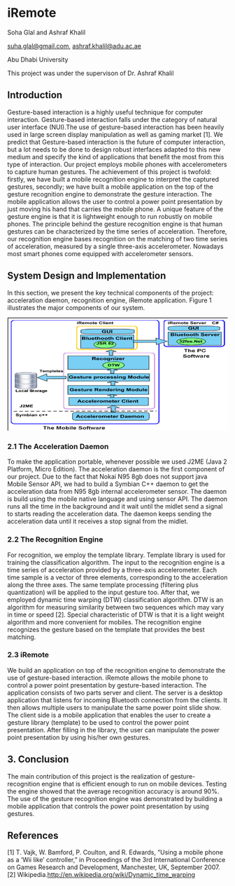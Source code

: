 # iRemote

Soha Glal and Ashraf Khalil

suha.glal@gmail.com, ashraf.khalil@adu.ac.ae

Abu Dhabi University

This project was under the supervison of Dr. Ashraf Khalil


##   Introduction
Gesture-based interaction is a highly useful technique for computer interaction. Gesture-based interaction falls under the category of natural user interface (NUI).The use of gesture-based interaction has been heavily used in large screen display manipulation as well as gaming market [1]. We predict that Gesture-based interaction is the future of computer interaction, but a lot needs to be done to design robust interfaces adapted to this new medium and specify the kind of applications that benefit the most from this type of interaction.
Our project employs mobile phones with accelerometers to capture human gestures. The achievement of this project is twofold: firstly, we have built a mobile recognition engine to interpret the captured gestures, secondly; we have built a mobile application on the top of the gesture recognition engine to demonstrate the gesture interaction. The mobile application allows the user to control a power point presentation by just moving his hand that carries the mobile phone. A unique feature of the gesture engine is that it is lightweight enough to run robustly on mobile phones. The principle behind the gesture recognition engine is that human gestures can be characterized by the time series of acceleration. Therefore, our recognition engine bases recognition on the matching of two time series of acceleration, measured by a single three-axis accelerometer. Nowadays most smart phones come equipped with accelerometer sensors.

## System Design and Implementation 

In this section, we present the key technical components of the project: acceleration daemon, recognition engine, iRemote application. Figure 1 illustrates the major components of our system.

![Alt text](/img/Picture1.png?raw=true "Figure 1 System architecture")

### 2.1 The Acceleration Daemon
To make the application portable, whenever possible we used J2ME (Java 2 Platform, Micro Edition). The acceleration daemon is the first component of our project. Due to the fact that Nokai N95 8gb does not support java Mobile Sensor API, we had to build a Symbian C++ daemon to get the acceleration data from N95 8gb internal accelerometer sensor. The daemon is build using the mobile native language and using sensor API. The daemon runs all the time in the background and it wait until the midlet send a signal to starts reading the acceleration data. The daemon keeps sending the acceleration data until it receives a stop signal from the midlet.

### 2.2 The Recognition Engine
For recognition, we employ the template library. Template library is used for training the classification algorithm. The input to the recognition engine is a time series of acceleration provided by a three-axis accelerometer. Each time sample is a vector of three elements, corresponding to the acceleration along the three axes. The same template processing (filtering plus quantization) will be applied to the input gesture too. After that, we employed dynamic time warping (DTW) classification algorithm. DTW is an algorithm for measuring similarity between two sequences which may vary in time or speed [2]. Special characteristic of DTW is that it is a light weight algorithm and more convenient for mobiles. The recognition engine recognizes the gesture based on the template that provides the best matching. 

### 2.3 iRemote
We build an application on top of the recognition engine to demonstrate the use of gesture-based interaction. iRemote allows the mobile phone to control a power point presentation by gesture-based interaction. The application consists of two parts server and client. The server is a desktop application that listens for incoming Bluetooth connection from the clients. It then allows multiple users to manipulate the same power point slide show. The client side is a mobile application that enables the user to create a gesture library (template) to be used to control the power point presentation. After filling in the library, the user can manipulate the power point presentation by using his/her own gestures.

## 3.    Conclusion
The main contribution of this project is the realization of gesture-recognition engine that is efficient enough to run on mobile devices. Testing the engine showed that the average recognition accuracy is around 90%. The use of the gesture recognition engine was demonstrated by building a mobile application that controls the power point presentation by using gestures. 

## References
[1] T. Vajk, W. Bamford, P. Coulton, and R. Edwards, “Using a mobile phone as a ‘Wii like’ controller,” in Proceedings of the 3rd International Conference on Games Research and Development, Manchester, UK, September 2007.
[2] Wikipedia.http://en.wikipedia.org/wiki/Dynamic_time_warping

